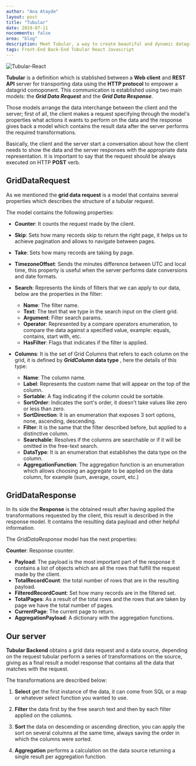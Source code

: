 ```yaml
---
author: "Ana Atayde"
layout: post
title: "Tubular"
date: 2019-07-11
nocomments: false
area: "blog"
description: Meet Tubular, a way to create beautiful and dynamic datagrids in minutes.
tags: Front-End Back-End Tubular React Javascript
---
```


![Tubular-React](http://unosquare.github.io/tubular/assets/tubular.png)
  
**Tubular** is a definition which is stablished between a **Web client** and **REST API** server for transporting data using the **HTTP protocol** to empower a datagrid comoponent. This communication is established using two main models: the **_Grid Data Request_** and the **_Grid Data Response_**.

Those models arrange the data interchange between the client and the server; first of all, the client makes a request specifying through the model's properties what actions it wants to perform on the data and the response gives back a model which contains the result data after the server performs the required transformations.  

Basically, the client and the server start a conversation about how the client needs to show the data and the server responses with the appropriate data representation. It is important to say that the request should be always executed on HTTP **POST** verb.

## GridDataRequest

As we mentioned the **grid data request** is a model that contains several properties which describes the structure of a tubular request.

The model contains the following properties: 

* **Counter**: It counts the request made by the client.

* **Skip**: Sets how many records skip to return the right page, it helps us to achieve pagination and allows to navigate between pages.

* **Take**: Sets how many records are taking by page.

* **TimezoneOffset**: Sends the minutes difference between UTC and local time, this property is useful when the server performs date conversions and date formats.

* **Search**: Represents the kinds of filters that we can apply to our data, below are the properties in the filter:

  * **Name**: The filter name.
  * **Text**: The text that we type in the search input on the client grid.
  * **Argument**: Filter search params.
  * **Operator**: Represented by a compare operators enumeration,  to compare the data against a specified 		value, example: equals, contains, start with, etc.
  * **HasFilter**: Flags that indicates if the filter is applied.
  
 * **Columns**: It is the set of Grid Columns that refers to each column on the grid, it is defined by **_GridColumn_ data type** , here the details of this type:

    * **Name**: The column name.
    * **Label**: Represents the custom name that will appear on the top of the column.
    * **Sortable**: A flag indicating if the column could be sortable.
    * **SortOrder**: Indicates the sort's order, it doesn't take values like zero or less than zero.
    * **SortDirection**: It is an enumeration that exposes 3 sort options, none, ascending, descending.
    * **Filter**: It is the same that the filter described before, but applied to a distinctive column.
    * **Searchable**: Resolves if the columns are searchable or if it will be omitted in the free-text search.
    * **DataType**: It is an enumeration that establishes the data type on the column.
    * **AggregationFunction**: The aggregation function is an enumeration which allows choosing an aggregate to be applied on the data column, for example (sum, average, count, etc.) 
  
## GridDataResponse 

In its side the **Response** is the obtained result after having applied the transformations requested by the client, this result is described in the response model. It contains the resulting data payload and other helpful information.  

The *GridDataResponse* model has the next properties:  

**Counter**: Response counter.
* **Payload**: The payload is the most important part of the response it contains a list of objects which are all the rows that fulfill the request made by the client.
* **TotalRecordCount**: the total number of rows that are in the resulting payload.
* **FilteredRecordCount**: Set how many records are in the filtered set.
* **TotalPages**: As a result of the total rows and the rows that are taken by page we have the total number of pages.
* **CurrentPage**: The current page to return.
* **AggregationPayload**: A dictionary with the aggregation functions.  

## Our server 

**Tubular Backend** obtains a grid data request and a data source, depending on the request tubular perform a series of transformations on the source, giving as a final result a model response that contains all the data that matches with the request. 

The transformations are described below: 

1. **Select** get the first instance of the data, it can come from SQL or a map or whatever select function you wanted to use.  

3. **Filter** the data first by the free search text and then by each filter applied on the columns.  

4. **Sort** the data on descending or ascending direction, you can apply the sort on several columns at the same time, always saving the order in which the columns were sorted. 

5. **Aggregation** performs a calculation on the data source returning a single result per aggregation function.
